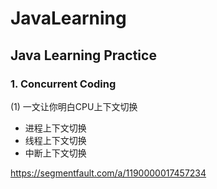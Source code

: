 # JavaLearning

## Java Learning Practice
### 1. Concurrent Coding
(1) 一文让你明白CPU上下文切换
- 进程上下文切换
- 线程上下文切换
- 中断上下文切换

https://segmentfault.com/a/1190000017457234
